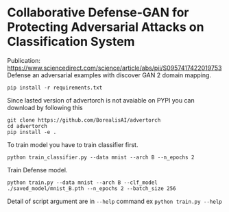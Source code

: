 # Collaborative Defense-GAN for Protecting Adversarial Attacks on Classification System
Publication: https://www.sciencedirect.com/science/article/abs/pii/S0957417422019753  
Defense an adversarial examples with discover GAN 2 domain mapping.

`pip install -r requirements.txt`

Since lasted version of advertorch is not avaiable on PYPI you can download by following this

    git clone https://github.com/BorealisAI/advertorch
    cd advertorch
    pip install -e .


To train model you have to train classifier first.

`python train_classifier.py --data mnist --arch B --n_epochs 2`

Train Defense model.

`python train.py --data mnist --arch B --clf_model ./saved_model/mnist_B.pth --n_epochs 2 --batch_size 256`

Detail of script argument are in `--help` command ex `python train.py --help`
